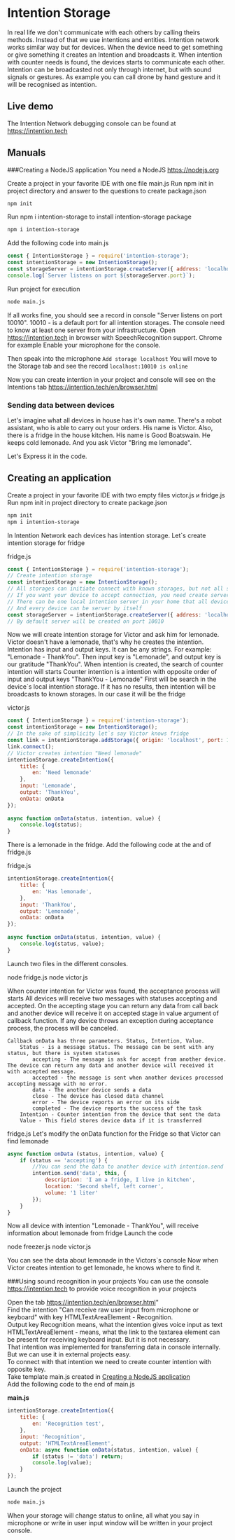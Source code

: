 # Intention Storage
In real life we don't communicate with each others by calling theirs methods. 
Instead of that we use intentions and entities.
Intention network works similar way but for devices.
When the device need to get something or give something it creates an Intention and broadcasts it.
When intention with counter needs is found, the devices starts to communicate each other.
Intention can be broadcasted not only through internet, but with sound signals or gestures.
As example you can call drone by hand gesture and it will be recognised as intention.

## Live demo
The Intention Network debugging console can be found at https://intention.tech

## Manuals

###Creating a NodeJS application
You need a NodeJS https://nodejs.org

Create a project in your favorite IDE with one file main.js
Run npm init in project directory and answer to the questions to create package.json
```bash
npm init
```
Run npm i intention-storage to install intention-storage package
```bash
npm i intention-storage
```
Add the following code into main.js
```javascript
const { IntentionStorage } = require('intention-storage');
const intentionStorage = new IntentionStorage();
const storageServer = intentionStorage.createServer({ address: 'localhost' });
console.log(`Server listens on port ${storageServer.port}`);
```
Run project for execution
```bash
node main.js
```
If all works fine, you should see a record in console "Server listens on port 10010".
10010 - is a default port for all intention storages.
The console need to know at least one server from your infrastructure.
Open https://intention.tech in browser with SpeechRecognition support. Chrome for example
Enable your microphone for the console.

Then speak into the microphone
`Add storage localhost`
You will move to the Storage tab and see the record
`localhost:10010 is online`

Now you can create intention in your project and console will see on the Intentions tab https://intention.tech/en/browser.html

### Sending data between devices
Let's imagine what all devices in house has it's own name. 
There's a robot assistant, who is able to carry out your orders. His name is Victor. 
Also, there is a fridge in the house kitchen. His name is Good Boatswain. He keeps cold lemonade.
And you ask Victor "Bring me lemonade".

Let's Express it in the code.
## Creating an application

Create a project in your favorite IDE with two empty files victor.js и fridge.js
Run npm init in project directory to create package.json
    
```bash
npm init    
npm i intention-storage
```

In Intention Network each devices has intention storage. Let`s create intention storage for fridge

fridge.js

```javascript
const { IntentionStorage } = require('intention-storage');
// Create intention storage
const intentionStorage = new IntentionStorage();
// All storages can initiate connect with known storages, but not all storages can accept connections.
// If you want your device to accept connection, you need create server.
// There can be one local intention server in your home that all device know.
// And every device can be server by itself
const storageServer = intentionStorage.createServer({ address: 'localhost' });
// By default server will be created on port 10010       
```

Now we will create intention storage for Victor and ask him for lemonade.
Victor doesn't have a lemonade, that's why he creates the intention.
Intention has input and output keys. It can be any strings. For example: "Lemonade - ThankYou".
Then input key is "Lemonade", and output key is our gratitude "ThankYou".
When intention is created, the search of counter intention will starts
Counter intention is a intention with opposite order of input and output keys "ThankYou - Lemonade"
First will be search in the device`s local intention storage. If it has no results, then intention will be broadcasts to known storages.
In our case it will be the fridge

victor.js
```javascript
const { IntentionStorage } = require('intention-storage');
const intentionStorage = new IntentionStorage();
// In the sake of simplicity let`s say Victor knows fridge
const link = intentionStorage.addStorage({ origin: 'localhost', port: 10010 });
link.connect();
// Victor creates intention "Need lemonade"
intentionStorage.createIntention({
    title: {
        en: 'Need lemonade'
    },
    input: 'Lemonade',
    output: 'ThankYou',
    onData: onData
});
        
async function onData(status, intention, value) {
    console.log(status);
}
```

There is a lemonade in the fridge.
Add the following code at the and of fridge.js

fridge.js

```javascript
intentionStorage.createIntention({
    title: {
        en: 'Has lemonade',
    },
    input: 'ThankYou',
    output: 'Lemonade',
    onData: onData
});
        
async function onData(status, intention, value) {
    console.log(status, value);
}
```
Launch two files in the different consoles.
    
node fridge.js
node victor.js
    
When counter intention for Victor was found, the acceptance process will starts
All devices will receive two messages with statuses accepting and accepted.
On the accepting stage you can return any data from call back and another device will receive it on accepted stage in 
value argument of callback function. 
If any device throws an exception during acceptance process, the process will be canceled. 

    Callback onData has three parameters. Status, Intention, Value.
        Status - is a message status. The message can be sent with any status, but there is system statuses
            accepting - The message is ask for accept from another device. The device can return any data and another device will received it with accepted message.
            accepted - the message is sent when another devices processed accepting message with no error.
            data - The another device sends a data
            close - The device has closed data channel
            error - The device reports an error on its side
            completed - The device reports the success of the task        
        Intention - Counter intention from the device that sent the data
        Value - This field stores device data if it is transferred

fridge.js
Let's modify the onData function for the Fridge so that Victor can find lemonade
    
```javascript
async function onData (status, intention, value) {
    if (status == 'accepting') {
        //You can send the data to another device with intention.send
        intention.send('data', this, {
            description: 'I am a fridge, I live in kitchen',
            location: 'Second shelf, left corner',
            volume: '1 liter'
        });
    }
}   
```
Now all device with intention "Lemonade - ThankYou", will receive information about lemonade from fridge Launch the code
    
node freezer.js
node victor.js
    
You can see the data about lemonade in the Victors`s console
Now when Victor creates intention to get lemonade, he knows where to find it.

###Using sound recognition in your projects
You can use the console https://intention.tech to provide voice recognition in your projects

Open the tab https://intention.tech/en/browser.html"  
Find the intention "Can receive raw user input from microphone or keyboard" with key HTMLTextAreaElement - Recognition.  
Output key Recognition means, what the intention gives voice input as text  
HTMLTextAreaElement - means, what the link to the textarea element can be present for receiving keyboard input. But it is not necessary.  
That intention was implemented for transferring data in console internally. But we can use it in external projects easy.  
To connect with that intention we need to create counter intention with opposite key.  
Take template main.js created in [Creating a NodeJS application](#creating-a-nodejs-application)  
Add the following code to the end of main.js  

**main.js**

```javascript
intentionStorage.createIntention({
    title: {
        en: 'Recognition test',
    },
    input: 'Recognition',
    output: 'HTMLTextAreaElement',
    onData: async function onData(status, intention, value) {
        if (status != 'data') return;
        console.log(value);    
    }
});
```
Launch the project
```Bash
node main.js
```

When your storage will change status to online, all what you say in microphone or write in user input window will be 
written in your project console.